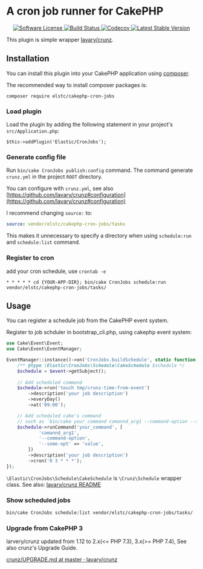 # A cron job runner for CakePHP

<p align="center">
    <a href="LICENSE.txt" target="_blank">
        <img alt="Software License" src="https://img.shields.io/badge/license-MIT-brightgreen.svg?style=flat-square">
    </a>
    <a href="https://github.com/nojimage/cakephp-cron-jobs/actions" target="_blank">
        <img alt="Build Status" src="https://img.shields.io/github/workflow/status/nojimage/cakephp-cron-jobs/CakePHP%20Plugin%20CI/cake4?style=flat-square">
    </a>
    <a href="https://codecov.io/gh/nojimage/cakephp-cron-jobs" target="_blank">
        <img alt="Codecov" src="https://img.shields.io/codecov/c/github/nojimage/cakephp-cron-jobs.svg?style=flat-square">
    </a>
    <a href="https://packagist.org/packages/elstc/cakephp-cron-jobs" target="_blank">
        <img alt="Latest Stable Version" src="https://img.shields.io/packagist/v/elstc/cakephp-cron-jobs.svg?style=flat-square">
    </a>
</p>

This plugin is simple wrapper [lavary/crunz](https://github.com/lavary/crunz).


## Installation

You can install this plugin into your CakePHP application using [composer](http://getcomposer.org).

The recommended way to install composer packages is:

```
composer require elstc/cakephp-cron-jobs
```

### Load plugin

Load the plugin by adding the following statement in your project's `src/Application.php`:

```
$this->addPlugin('Elastic/CronJobs');
```

### Generate config file

Run `bin/cake CronJobs publish:config` command.
The command generate `crunz.yml` in the project `ROOT` directory.

You can configure with `crunz.yml`, see also [https://github.com/lavary/crunz#configuration](https://github.com/lavary/crunz#configuration)

I recommend changing `source:` to:

```yaml
source: vendor/elstc/cakephp-cron-jobs/tasks
```

This makes it unnecessary to specify a directory when using `schedule:run` and `schedule:list` command.

### Register to cron

add your cron schedule, use `crontab -e`

```
* * * * * cd {YOUR-APP-DIR}; bin/cake CronJobs schedule:run vendor/elstc/cakephp-cron-jobs/tasks/
```

## Usage

You can register a schedule job from the CakePHP event system.

Register to job schduler in bootstrap_cli.php, using cakephp event system:

```php
use Cake\Event\Event;
use Cake\Event\EventManager;

EventManager::instance()->on('CronJobs.buildSchedule', static function (Event $event) {
    /** @type \Elastic\CronJobs\Schedule\CakeSchedule $schedule */
    $schedule = $event->getSubject();
    
    // Add scheduled command
    $schedule->run('touch tmp/crunz-time-from-event')
        ->description('your job description')
        ->everyDay()
        ->at('09:00');

    // Add scheduled cake's command
    // such as `bin/cake your_command comannd_arg1 --command-option --some-opt=value`
    $schedule->runCommand('your_command', [
            'comannd_arg1',
            '--command-option',
            '--some-opt' => 'value',
        ])
        ->description('your job description')
        ->cron('0 3 * * *');
});
```

`\Elastic\CronJobs\Schedule\CakeSchedule` is `\Crunz\Schedule` wrapper class.
See also: [lavary/crunz README](https://github.com/lavary/crunz#crunz)

### Show scheduled jobs

```sh
bin/cake CronJobs schedule:list vendor/elstc/cakephp-cron-jobs/tasks/
```

### Upgrade from CakePHP 3

larvery/crunz updated from 1.12 to 2.x(<= PHP 7.3), 3.x(>= PHP 7.4), See also crunz's Upgrade Guide.

[crunz/UPGRADE\.md at master · lavary/crunz](https://github.com/lavary/crunz/blob/master/UPGRADE.md)
